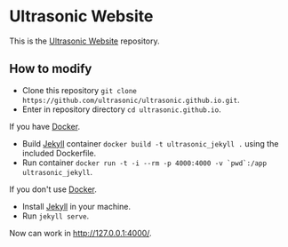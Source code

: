 # Ultrasonic Website

This is the [Ultrasonic Website][1] repository.

[1]: https://ultrasonic.github.io/

## How to modify

- Clone this repository `git clone
  https://github.com/ultrasonic/ultrasonic.github.io.git`.
- Enter in repository directory `cd ultrasonic.github.io`.

If you have [Docker][2].

- Build [Jekyll][3] container `docker build -t ultrasonic_jekyll .`
  using the included Dockerfile.
- Run container ``docker run -t -i --rm -p 4000:4000 -v `pwd`:/app
  ultrasonic_jekyll``.

If you don't use [Docker][2].

- Install [Jekyll][2] in your machine.
- Run `jekyll serve`.

Now can work in http://127.0.0.1:4000/.

[2]: https://www.docker.com/
[3]: https://jekyllrb.com/
